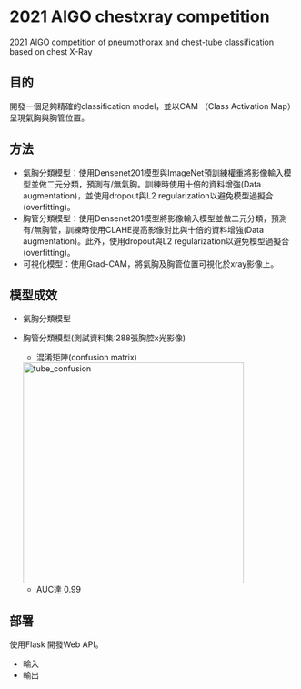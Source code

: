 # 2021 AIGO chestxray competition
2021 AIGO competition of pneumothorax and chest-tube classification based on chest X-Ray

## 目的
開發一個足夠精確的classification model，並以CAM （Class Activation Map） 呈現氣胸與胸管位置。

## 方法
- 氣胸分類模型：使用Densenet201模型與ImageNet預訓練權重將影像輸入模型並做二元分類，預測有/無氣胸。訓練時使用十倍的資料增強(Data augmentation)，並使用dropout與L2 regularization以避免模型過擬合(overfitting)。
- 胸管分類模型：使用Densenet201模型將影像輸入模型並做二元分類，預測有/無胸管，訓練時使用CLAHE提高影像對比與十倍的資料增強(Data augmentation)。此外，使用dropout與L2 regularization以避免模型過擬合(overfitting)。
- 可視化模型：使用Grad-CAM，將氣胸及胸管位置可視化於xray影像上。

## 模型成效
- 氣胸分類模型
- 胸管分類模型(測試資料集:288張胸腔x光影像)
  - 混淆矩陣(confusion matrix)<br>
  <img width="388" alt="tube_confusion" src="https://user-images.githubusercontent.com/44295049/137432791-d4fb767e-42cb-4ee9-a46f-344cf6b1f405.png">
  
  - AUC達 0.99

## 部署
使用Flask 開發Web API。
- 輸入
- 輸出
